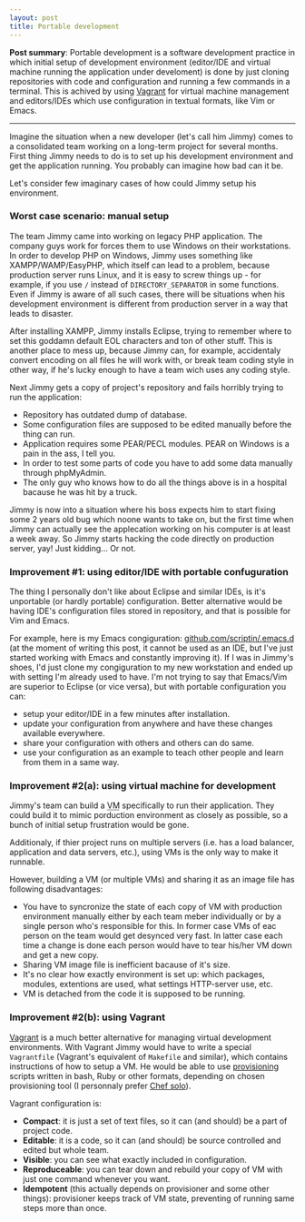 ```yaml
---
layout: post
title: Portable development
---
```


**Post summary**: Portable development is a software development practice in which initial setup of development environment (editor/IDE and virtual machine running the application under develoment) is done by just cloning repositories with code and configuration and running a few commands in a terminal. This is achived by using [Vagrant][vagrant] for virtual machine management and editors/IDEs which use configuration in textual formats, like Vim or Emacs.

----

Imagine the situation when a new developer (let's call him Jimmy) comes to a consolidated team working on a long-term project for several months. First thing Jimmy needs to do is to set up his development environment and get the application running. You probably can imagine how bad can it be.

Let's consider few imaginary cases of how could Jimmy setup his environment.

### Worst case scenario: manual setup

The team Jimmy came into working on legacy PHP application. The company guys work for forces them to use Windows on their workstations. In order to develop PHP on Windows, Jimmy uses something like XAMPP/WAMP/EasyPHP, which itself can lead to a problem, because production server runs Linux, and it is easy to screw things up - for example, if you use `/` instead of `DIRECTORY_SEPARATOR` in some functions. Even if Jimmy is aware of all such cases, there will be situations when his development environment is different from production server in a way that leads to disaster.

After installing XAMPP, Jimmy installs Eclipse, trying to remember where to set this goddamn default EOL characters and ton of other stuff. This is another place to mess up, because Jimmy can, for example, accidentaly convert encoding on all files he will work with, or break team coding style in other way, if he's lucky enough to have a team wich uses any coding style.

Next Jimmy gets a copy of project's repository and fails horribly trying to run the application:

- Repository has outdated dump of database.
- Some configuration files are supposed to be edited manually before the thing can run.
- Application requires some PEAR/PECL modules. PEAR on Windows is a pain in the ass, I tell you.
- In order to test some parts of code you have to add some data manually through phpMyAdmin.
- The only guy who knows how to do all the things above is in a hospital bacause he was hit by a truck.

Jimmy is now into a situation where his boss expects him to start fixing some 2 years old bug which noone wants to take on, but the first time when Jimmy can actually see the applecation working on his computer is at least a week away. So Jimmy starts hacking the code directly on production server, yay! Just kidding... Or not.

### Improvement #1: using editor/IDE with portable confuguration

The thing I personally don't like about Eclipse and similar IDEs, is it's unportable (or hardly portable) configuration. Better alternative would be having IDE's configuration files stored in repository, and that is possible for Vim and Emacs.

For example, here is my Emacs congiguration: [github.com/scriptin/.emacs.d](https://github.com/scriptin/.emacs.d) (at the moment of writing this post, it cannot be used as an IDE, but I've just started working with Emacs and constantly improving it). If I was in Jimmy's shoes, I'd just clone my congiguration to my new workstation and ended up with setting I'm already used to have. I'm not trying to say that Emacs/Vim are superior to Eclipse (or vice versa), but with portable configuration you can:

- setup your editor/IDE in a few minutes after installation.
- update your configuration from anywhere and have these changes available everywhere.
- share your configuration with others and others can do same.
- use your configuration as an example to teach other people and learn from them in a same way.

### Improvement #2(a): using virtual machine for development

Jimmy's team can build a <acronym title="Virtual Machine">VM</acronym> specifically to run their application. They could build it to mimic porduction environment as closely as possible, so a bunch of initial setup frustration would be gone.

Additionaly, if thier project runs on multiple servers (i.e. has a load balancer, application and data servers, etc.), using VMs is the only way to make it runnable.

However, building a VM (or multiple VMs) and sharing it as an image file has following disadvantages:

- You have to syncronize the state of each copy of VM with production environment manually either by each team meber individually or by a single person who's responsible for this. In former case VMs of eac person on the team would get desynced very fast. In latter case each time a change is done each person would have to tear his/her VM down and get a new copy.
- Sharing VM image file is inefficient bacause of it's size.
- It's no clear how exactly environment is set up: which packages, modules, extentions are used, what settings HTTP-server use, etc.
- VM is detached from the code it is supposed to be running.

### Improvement #2(b): using Vagrant

[Vagrant][vagrant] is a much better alternative for managing virtual development environments. With Vagrant Jimmy would have to write a special `Vagrantfile` (Vagrant's equivalent of `Makefile` and similar), which contains instructions of how to setup a VM. He would be able to use [provisioning](http://docs.vagrantup.com/v2/provisioning/index.html) scripts written in bash, Ruby or other formats, depending on chosen provisioning tool (I personnaly prefer [Chef solo](http://docs.vagrantup.com/v2/provisioning/chef_solo.html)).

Vagrant configuration is:

- **Compact**: it is just a set of text files, so it can (and should) be a part of project code.
- **Editable**: it is a code, so it can (and should) be source controlled and edited but whole team.
- **Visible**: you can see what exactly included in configuration.
- **Reproduceable**: you can tear down and rebuild your copy of VM with just one command whenever you want.
- **Idempotent** (this actually depends on provisioner and some other things): provisioner keeps track of VM state, preventing of running same steps more than once.

[vagrant]: http://vagrantup.com
